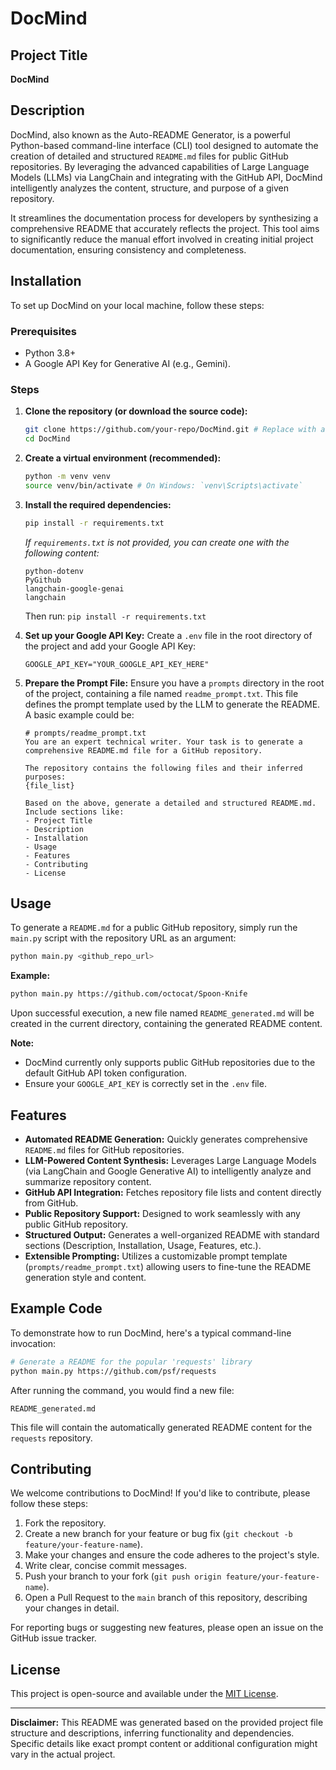 # DocMind

## Project Title
**DocMind**

## Description
DocMind, also known as the Auto-README Generator, is a powerful Python-based command-line interface (CLI) tool designed to automate the creation of detailed and structured `README.md` files for public GitHub repositories. By leveraging the advanced capabilities of Large Language Models (LLMs) via LangChain and integrating with the GitHub API, DocMind intelligently analyzes the content, structure, and purpose of a given repository.

It streamlines the documentation process for developers by synthesizing a comprehensive README that accurately reflects the project. This tool aims to significantly reduce the manual effort involved in creating initial project documentation, ensuring consistency and completeness.

## Installation

To set up DocMind on your local machine, follow these steps:

### Prerequisites
*   Python 3.8+
*   A Google API Key for Generative AI (e.g., Gemini).

### Steps

1.  **Clone the repository (or download the source code):**
    ```bash
    git clone https://github.com/your-repo/DocMind.git # Replace with actual repo URL
    cd DocMind
    ```

2.  **Create a virtual environment (recommended):**
    ```bash
    python -m venv venv
    source venv/bin/activate # On Windows: `venv\Scripts\activate`
    ```

3.  **Install the required dependencies:**
    ```bash
    pip install -r requirements.txt
    ```
    *If `requirements.txt` is not provided, you can create one with the following content:*
    ```
    python-dotenv
    PyGithub
    langchain-google-genai
    langchain
    ```
    Then run: `pip install -r requirements.txt`

4.  **Set up your Google API Key:**
    Create a `.env` file in the root directory of the project and add your Google API Key:
    ```dotenv
    GOOGLE_API_KEY="YOUR_GOOGLE_API_KEY_HERE"
    ```

5.  **Prepare the Prompt File:**
    Ensure you have a `prompts` directory in the root of the project, containing a file named `readme_prompt.txt`. This file defines the prompt template used by the LLM to generate the README. A basic example could be:
    ```
    # prompts/readme_prompt.txt
    You are an expert technical writer. Your task is to generate a comprehensive README.md file for a GitHub repository.

    The repository contains the following files and their inferred purposes:
    {file_list}

    Based on the above, generate a detailed and structured README.md. Include sections like:
    - Project Title
    - Description
    - Installation
    - Usage
    - Features
    - Contributing
    - License
    ```

## Usage

To generate a `README.md` for a public GitHub repository, simply run the `main.py` script with the repository URL as an argument:

```bash
python main.py <github_repo_url>
```

**Example:**

```bash
python main.py https://github.com/octocat/Spoon-Knife
```

Upon successful execution, a new file named `README_generated.md` will be created in the current directory, containing the generated README content.

**Note:**
*   DocMind currently only supports public GitHub repositories due to the default GitHub API token configuration.
*   Ensure your `GOOGLE_API_KEY` is correctly set in the `.env` file.

## Features

*   **Automated README Generation:** Quickly generates comprehensive `README.md` files for GitHub repositories.
*   **LLM-Powered Content Synthesis:** Leverages Large Language Models (via LangChain and Google Generative AI) to intelligently analyze and summarize repository content.
*   **GitHub API Integration:** Fetches repository file lists and content directly from GitHub.
*   **Public Repository Support:** Designed to work seamlessly with any public GitHub repository.
*   **Structured Output:** Generates a well-organized README with standard sections (Description, Installation, Usage, Features, etc.).
*   **Extensible Prompting:** Utilizes a customizable prompt template (`prompts/readme_prompt.txt`) allowing users to fine-tune the README generation style and content.

## Example Code

To demonstrate how to run DocMind, here's a typical command-line invocation:

```bash
# Generate a README for the popular 'requests' library
python main.py https://github.com/psf/requests
```

After running the command, you would find a new file:

```
README_generated.md
```

This file will contain the automatically generated README content for the `requests` repository.

## Contributing

We welcome contributions to DocMind! If you'd like to contribute, please follow these steps:

1.  Fork the repository.
2.  Create a new branch for your feature or bug fix (`git checkout -b feature/your-feature-name`).
3.  Make your changes and ensure the code adheres to the project's style.
4.  Write clear, concise commit messages.
5.  Push your branch to your fork (`git push origin feature/your-feature-name`).
6.  Open a Pull Request to the `main` branch of this repository, describing your changes in detail.

For reporting bugs or suggesting new features, please open an issue on the GitHub issue tracker.

## License

This project is open-source and available under the [MIT License](LICENSE).

---
**Disclaimer:** This README was generated based on the provided project file structure and descriptions, inferring functionality and dependencies. Specific details like exact prompt content or additional configuration might vary in the actual project.